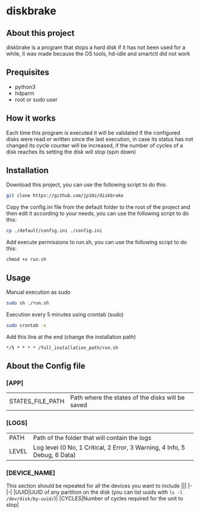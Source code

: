# diskbrake

## About this project

diskbrake is a program that stops a hard disk if it has not been used for a while, it was made because the OS tools, hd-idle and smartctl did not work

## Prequisites

- python3
- hdparm
- root or sudo user

## How it works

Each time this program is executed it will be validated if the configured disks were read or written since the last execution, in case its status has not changed its cycle counter will be increased, if the number of cycles of a disk reaches its setting the disk will stop (spin down)

## Installation

Download this project, you can use the following script to do this:

```bash
git clone https://github.com/jp10z/diskbrake
```

Copy the config.ini file from the default folder to the root of the project and then edit it according to your needs, you can use the following script to do this:

```bash
cp ./default/config.ini ./config.ini
```

Add execute permissions to run.sh, you can use the following script to do this:

```
chmod +x run.sh
```

## Usage

Manual execution as sudo

```bash
sudo sh ./run.sh
```

Execution every 5 minutes using crontab (sudo)

```bash
sudo crontab -e
```

Add this line at the end (change the installation path)

```
*/5 * * * * /full_installation_path/run.sh
```

## About the Config file

### **[APP]**
|||
|-|-|
|STATES_FILE_PATH|Path where the states of the disks will be saved|

### **[LOGS]**
|||
|-|-|
|PATH|Path of the folder that will contain the logs|
|LEVEL|Log level (0 No, 1 Critical, 2 Error, 3 Warning, 4 Info, 5 Debug, 6 Data)|

### **[DEVICE_NAME]**
This section should be repeated for all the devices you want to include
|||
|-|-|
|UUID|UUID of any partition on the disk (you can list uuids with `ls -l /dev/disk/by-uuid/`)|
|CYCLES|Number of cycles required for the unit to stop|